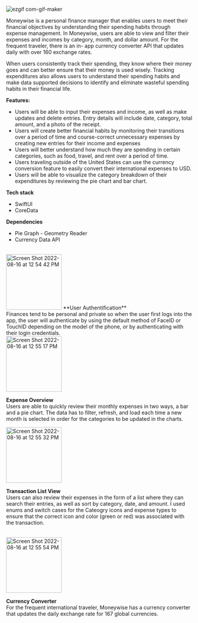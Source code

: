
![ezgif com-gif-maker](https://user-images.githubusercontent.com/98146281/184979536-1c0ca1a4-e7bf-4c28-8e0e-ec16879bc45e.gif)


Moneywise is a personal finance manager that enables users to meet their financial objectives by understanding their spending habits through expense management. In Moneywise, users are able to view and filter their expenses and incomes by category, month, and dollar amount.  For the frequent traveler, there is an in- app currency converter API that updates daily with over 160 exchange rates. 

When users consistently track their spending, they know where their money goes and can better ensure that their money is used wisely. Tracking expenditures also allows users to understand their spending habits and make data supported decisions to identify and eliminate wasteful spending habits in their financial life. 

**Features:**
- Users will be able to input their expenses and income, as well as make updates and delete entries. Entry details will include date, category, total amount, and a photo of the receipt.
- Users will create better financial habits by monitoring their transitions over a period of time and course-correct unnecessary expenses by creating new entries for their income and expenses 
- Users will better understand how much they are spending in certain categories, such as food, travel, and rent over a period of time. 
- Users traveling outside of the United States can use the currency conversion feature to easily convert their international expenses to USD.
- Users will be able to visualize the category breakdown of their expenditures by reviewing the pie chart and bar chart.

**Tech stack**
- SwiftUI 
- CoreData

**Dependencies**
- Pie Graph - Geometry Reader
- Currency Data API 


<br>
<img width="150" alt="Screen Shot 2022-08-16 at 12 54 42 PM" src="https://user-images.githubusercontent.com/98146281/184977002-a1267b69-0ab9-4484-8436-8657fe7de01c.png">
**User Authentification**
<br>
Finances tend to be personal and private so when the user first logs into the app, the user will authenticate by using the default method of FaceID or TouchID depending on the model of the phone, or by authenticating with their login credentials. 

<br>
<img align = "center" width="150" alt="Screen Shot 2022-08-16 at 12 55 17 PM" src="https://user-images.githubusercontent.com/98146281/184977169-1782affe-bfcc-4dca-af6e-6d6db3314005.png">

**Expense Overview**
<br>
Users are able to quickly review their monthly expenses in two ways, a bar and a pie chart. The data has to filter, refresh, and load each time a new month is selected in order for the categories to be updated in the charts. 


<img align = "center" width="150" alt="Screen Shot 2022-08-16 at 12 55 32 PM" src="https://user-images.githubusercontent.com/98146281/184977262-24204fed-f0f5-4b7b-acc5-0d412d19cf46.png">

**Transaction List View**
<br>
Users can also review their expenses in the form of a list where they can search their entries, as well as sort by category, date, and amount. I used enums and switch cases for the Cateogry icons and expense types to ensure that the correct icon and color (green or red) was associated with the transaction.

<br>
<img align = "center" width="150" alt="Screen Shot 2022-08-16 at 12 55 54 PM" src="https://user-images.githubusercontent.com/98146281/184977582-1ee12b15-25db-41eb-9571-636961b216a2.png">

**Currency Converter**
<br>
For the frequent international traveler, Moneywise has a currency converter that updates the daily exchange rate for 167 global currencies. 
